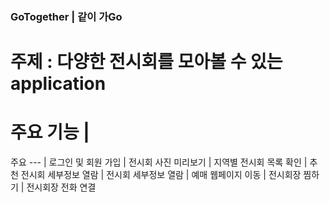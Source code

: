 ### GoTogether | 같이 가Go

# 주제 : 다양한 전시회를 모아볼 수 있는 application

# 주요 기능 | 
주요
--- |
로그인 및 회원 가입 | 
전시회 사진 미리보기 | 
지역별 전시회 목록 확인 | 
추천 전시회 세부정보 열람 | 
전시회 세부정보 열람 |
예매 웹페이지 이동 |
전시회장 찜하기 |
전시회장 전화 연결
